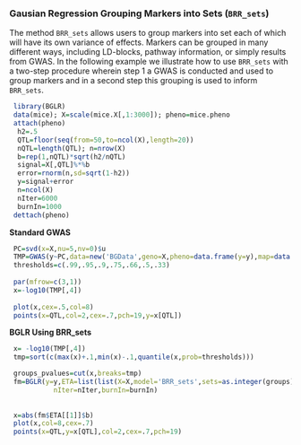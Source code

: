 ### Gausian Regression Grouping Markers into Sets (`BRR_sets`)

The method `BRR_sets` allows users to group markers into set each of which will have its own variance of effects. Markers can be 
grouped in many different ways, including LD-blocks, pathway information, or simply results from GWAS. In the following example we illustrate
how to use `BRR_sets`  with a two-step procedure wherein step 1 a GWAS is conducted and used to group markers and in a second step this grouping
is used to inform `BRR_sets`.

```R
 library(BGLR)
 data(mice); X=scale(mice.X[,1:3000]); pheno=mice.pheno
 attach(pheno)
  h2=.5
  QTL=floor(seq(from=50,to=ncol(X),length=20))
  nQTL=length(QTL); n=nrow(X)
  b=rep(1,nQTL)*sqrt(h2/nQTL)
  signal=X[,QTL]%*%b
  error=rnorm(n,sd=sqrt(1-h2))
  y=signal+error
  n=ncol(X)
  nIter=6000
  burnIn=1000
 dettach(pheno)
```
 
**Standard GWAS**
```R
 PC=svd(x=X,nu=5,nv=0)$u
 TMP=GWAS(y~PC,data=new('BGData',geno=X,pheno=data.frame(y=y),map=data.frame()),method='lm')
 thresholds=c(.99,.95,.9,.75,.66,.5,.33)
 
 par(mfrow=c(3,1))
 x=-log10(TMP[,4])
 
 plot(x,cex=.5,col=8)
 points(x=QTL,col=2,cex=.7,pch=19,y=x[QTL])
```

**BGLR Using BRR_sets**
```R
 x= -log10(TMP[,4])
 tmp=sort(c(max(x)+.1,min(x)-.1,quantile(x,prob=thresholds)))

 groups_pvalues=cut(x,breaks=tmp)
 fm=BGLR(y=y,ETA=list(list(X=X,model='BRR_sets',sets=as.integer(groups))),
           nIter=nIter,burnIn=burnIn)
           
           
 x=abs(fm$ETA[[1]]$b)
 plot(x,col=8,cex=.7)
 points(x=QTL,y=x[QTL],col=2,cex=.7,pch=19)

```
